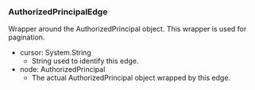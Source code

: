 ### AuthorizedPrincipalEdge
Wrapper around the AuthorizedPrincipal object. This wrapper is used for pagination.

- cursor: System.String
  - String used to identify this edge.
- node: AuthorizedPrincipal
  - The actual AuthorizedPrincipal object wrapped by this edge.
